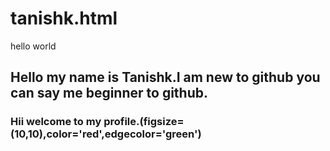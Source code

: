 # tanishk.html

<!DOCTYPE html>
<html>
<head>
 hello world 
</head>
<h2>
Hello my name is Tanishk.I am new to github you can say me beginner to github. 
</h2>
<h3>
 Hii welcome to my profile.(figsize=(10,10),color='red',edgecolor='green')
</h3>      
</html>
